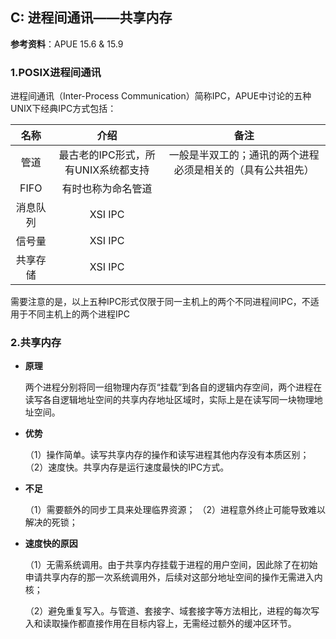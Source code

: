 ## C: 进程间通讯——共享内存

**参考资料**：APUE 15.6 & 15.9

### 1.POSIX进程间通讯

进程间通讯（Inter-Process Communication）简称IPC，APUE中讨论的五种UNIX下经典IPC方式包括：

| 名称 | 介绍| 备注 |
| :-:| :-: | :-: |
| 管道 | 最古老的IPC形式，所有UNIX系统都支持 | 一般是半双工的；通讯的两个进程必须是相关的（具有公共祖先） |
| FIFO | 有时也称为命名管道 | |
| 消息队列 | XSI IPC | |
| 信号量 | XSI IPC | |
| 共享存储 | XSI IPC | |

需要注意的是，以上五种IPC形式仅限于同一主机上的两个不同进程间IPC，不适用于不同主机上的两个进程IPC

### 2.共享内存

* **原理**

  两个进程分别将同一组物理内存页“挂载”到各自的逻辑内存空间，两个进程在读写各自逻辑地址空间的共享内存地址区域时，实际上是在读写同一块物理地址空间。
  
* **优势**

  （1）操作简单。读写共享内存的操作和读写进程其他内存没有本质区别；
  （2）速度快。共享内存是运行速度最快的IPC方式。
  
* **不足**

  （1）需要额外的同步工具来处理临界资源；
  （2）进程意外终止可能导致难以解决的死锁；
  
* **速度快的原因**

  （1）无需系统调用。由于共享内存挂载于进程的用户空间，因此除了在初始申请共享内存的那一次系统调用外，后续对这部分地址空间的操作无需进入内核；
  
  （2）避免重复写入。与管道、套接字、域套接字等方法相比，进程的每次写入和读取操作都直接作用在目标内容上，无需经过额外的缓冲区环节。





